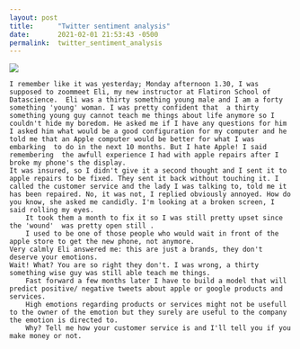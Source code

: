 ```yaml
---
layout: post
title:      "Twitter sentiment analysis"
date:       2021-02-01 21:53:43 -0500
permalink:  twitter_sentiment_analysis
---
```


<img src="https://i.imgur.com/0FZrIy7.png" class="img-responsive">

    I remember like it was yesterday; Monday afternoon 1.30, I was supposed to zoommeet Eli, my new instructor at Flatiron School of Datascience.  Eli was a thirty something young male and I am a forty something 'young' woman. I was pretty confident that  a thirty something young guy cannot teach me things about life anymore so I couldn't hide my boredom. He asked me if I have any questions for him I asked him what would be a good configuration for my computer and he told me that an Apple computer would be better for what I was embarking  to do in the next 10 months. But I hate Apple! I said remembering  the awfull experience I had with apple repairs after I broke my phone's the display. 
    It was insured, so I didn't give it a second thought and I sent it to apple repairs to be fixed. They sent it back without touching it. I called the customer service and the lady I was talking to, told me it has been repaired. No, it was not, I replied obviously annoyed. How do you know, she asked me candidly. I'm looking at a broken screen, I said rolling my eyes. 
		It took them a month to fix it so I was still pretty upset since the 'wound'  was pretty open still . 
		I used to be one of those people who would wait in front of the apple store to get the new phone, not anymore. 
    Very calmly Eli answered me: this are just a brands, they don't deserve your emotions.
    Wait! What? You are so right they don't. I was wrong, a thirty something wise guy was still able teach me things. 
		Fast forward a few months later I have to build a model that will predict positive/ negative tweets about apple or google products and services.
		High emotions regarding products or services might not be usefull to the owner of the emotion but they surely are useful to the company the emotion is directed to.
		Why? Tell me how your customer service is and I'll tell you if you make money or not.

